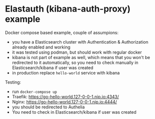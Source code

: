 # Elastauth (kibana-auth-proxy) example

Docker compose based example, couple of assumpions:

- you have a Elasticsearch cluster with Authentication & Authorization already enabled and working
- it was tested using podman, but should work with regular docker
- kibana is not part of example as well, which means that you won't be redirected to it automatically, so you need to check manually in Elasticsearch/kibana if user was created
- in production replace `hello-world` service with kibana

Testing:

- run `docker-compose up`
- Traefik: <https://go-hello-world.127-0-0-1.nip.io:4343/>
- Nginx: <https://go-hello-world.127-0-0-1.nip.io:4444/>
- you should be redirected to Authelia
- You need to check in Elasticsearch/kibana if user was created
